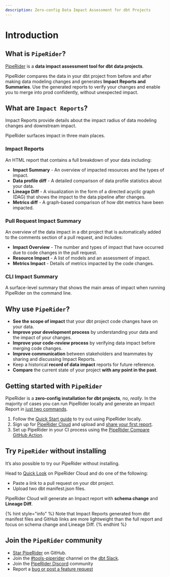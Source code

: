 ```yaml
---
description: Zero-config Data Impact Assessment for dbt Projects
---
```


# Introduction

## What is `PipeRider`?

[PipeRider](https://github.com/infuseai/piperider) is a **data impact assessment tool for dbt data projects**.&#x20;

PipeRider compares the data in your dbt project from before and after making data modeling changes and generates **Impact Reports and Summaries**.  Use the generated reports to verify your changes and enable you to merge into prod confidently, without unexpected impact.

## What are `Impact Reports`?

Impact Reports provide details about the impact radius of data modeling changes and downstream impact.&#x20;

PipeRider surfaces impact in three main places.

### Impact Reports

An HTML report that contains a full breakdown of your data including:

* **Impact Summary** - An overview of impacted resources and the types of impact.
* **Data profile diff** - A detailed comparison of data profile statistics about your data.
* **Lineage Diff** - A visualization in the form of a directed acyclic graph (DAG) that shows the impact to the data pipeline after changes.
* **Metrics diff** - A graph-based comparison of how dbt metrics have been impacted.

### Pull Request Impact Summary

An overview of the data impact in a dbt project that is automatically added to the comments section of a pull request, and includes:

* **Impact Overview** - The number and types of impact that have occurred due to code changes in the pull request.
* **Resource Impact** - A list of models and an assessment of impact.
* **Metrics Impact** - Details of metrics impacted by the code changes.

### CLI Impact Summary

A surface-level summary that shows the main areas of impact when running PipeRider on the command line.

## Why use `PipeRider`?

* **See the scope of impact** that your dbt project code changes have on your data.
* **Improve your development process** by understanding your data and the impact of your changes.
* **Improve your code-review process** by verifying data impact before merging code changes.
* **Improve communication** between stakeholders and teammates by sharing and discussing Impact Reports.
* Keep a historical **record of data impact** reports for future reference.
* **Compare** the current state of your project **with any point in the past**.

## Getting started with `PipeRider`

PipeRider is a **zero-config installation for dbt projects**, no, _really_. In the majority of cases you can run PipeRider locally and generate an Impact Report in [just two commands](get-started/install-piperider.md).

1. Follow the [Quick Start guide](get-started/quick-start.md) to try out using PipeRider locally.
2. Sign up for [PipeRider Cloud](piperider-cloud/get-started.md) and upload and [share your first report](piperider-cloud/upload-data-reports.md).
3. Set up PipeRider in your CI process using the [PipeRider Compare GitHub Action](https://github.com/InfuseAI/piperider-compare-action).

## Try `PipeRider` without installing

It’s also possible to try our PipeRider without installing.

Head to [Quick Look](https://cloud.piperider.io/quick-look) on PipeRider Cloud and do one of the following:

* Paste a link to a pull request on your dbt project.
* Upload two dbt manifest.json files.

PipeRider Cloud will generate an Impact report with **schema change** and **Lineage Diff**.

{% hint style="info" %}
Note that Impact Reports generated from dbt manifest files and GitHub links are more lightweight than the full report and focus on schema change and Lineage Diff.
{% endhint %}

## Join the `PipeRider` community

* [Star PipeRider](https://github.com/InfuseAI/piperider) on GitHub.
* Join the [#tools-piperider](https://getdbt.slack.com/archives/C05C28V7CPP) channel on the [dbt Slack](https://www.getdbt.com/community/join-the-community).
* Join the [PipeRider Discord](https://piperider.io/discord) community
* Report a [bug or post a feature request](https://github.com/InfuseAI/piperider/issues/new/choose)

##
